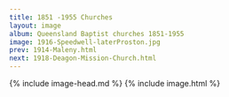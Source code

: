 ```yaml
---
title: 1851 -1955 Churches
layout: image
album: Queensland Baptist churches 1851-1955
image: 1916-Speedwell-laterProston.jpg
prev: 1914-Maleny.html
next: 1918-Deagon-Mission-Church.html
---
```

 {% include image-head.md %}
{% include image.html %}